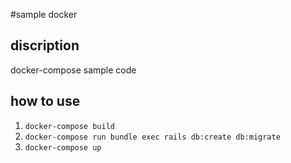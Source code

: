 #sample docker

## discription
docker-compose sample code

## how to use
1. `docker-compose build`
2. `docker-compose run bundle exec rails db:create db:migrate`
3. `docker-compose up`
